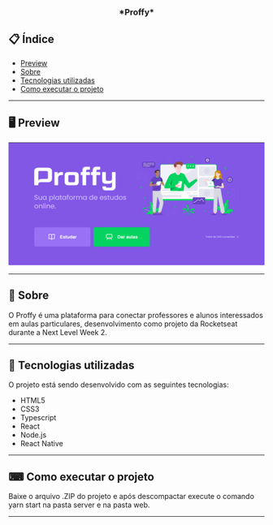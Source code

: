 <h3 align="center">
  *Proffy*
</h3>

## 📋 Índice

- [Preview](#-Preview)
- [Sobre](#-Sobre)
- [Tecnologias utilizadas](#-Tecnologias-utilizadas)
- [Como executar o projeto](#-Como-executar-o-projeto)

---

## 🖥 Preview

<p align="center">
  <img src="layout.png" width="700" >
</p>

---

## 📖 Sobre 

O Proffy é uma plataforma para conectar professores e alunos interessados em aulas particulares, desenvolvimento como projeto da Rocketseat durante a Next Level Week 2.

---

## 🚀 Tecnologias utilizadas
O projeto está sendo desenvolvido com as seguintes tecnologias:
- HTML5
- CSS3
- Typescript
- React
- Node.js
- React Native

---

## ⌨ Como executar o projeto

Baixe o arquivo .ZIP do projeto e após descompactar execute o comando yarn start na pasta server e na pasta web.

---
